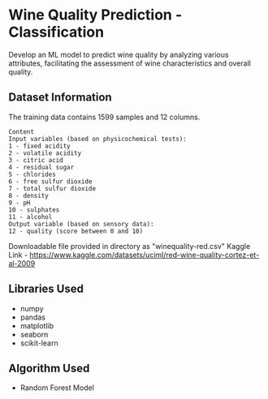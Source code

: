 # Wine Quality Prediction - Classification
Develop an ML model to predict wine quality by analyzing various attributes, facilitating the assessment of wine characteristics and overall quality.


## Dataset Information

The training data contains 1599 samples and 12 columns. 
```
Content
Input variables (based on physicochemical tests):
1 - fixed acidity
2 - volatile acidity
3 - citric acid
4 - residual sugar
5 - chlorides
6 - free sulfur dioxide
7 - total sulfur dioxide
8 - density
9 - pH
10 - sulphates
11 - alcohol
Output variable (based on sensory data):
12 - quality (score between 0 and 10)
```
Downloadable file provided in directory as "winequality-red.csv"
Kaggle Link - https://www.kaggle.com/datasets/uciml/red-wine-quality-cortez-et-al-2009

## Libraries Used

* numpy
* pandas
* matplotlib
* seaborn
* scikit-learn

## Algorithm Used

* Random Forest Model
